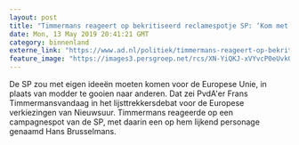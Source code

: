 ```yaml
---
layout: post
title: "Timmermans reageert op bekritiseerd reclamespotje SP: ‘Kom met eigen ideeën’"
date: Mon, 13 May 2019 20:41:21 GMT
category: binnenland
externe_link: "https://www.ad.nl/politiek/timmermans-reageert-op-bekritiseerd-reclamespotje-sp-kom-met-eigen-ideeen~ae683a23/"
feature_image: "https://images3.persgroep.net/rcs/XN-YiQKJ-xVYvcP0eUvkQ3MWhwY/diocontent/147888270/_fitwidth/400/?appId=21791a8992982cd8da851550a453bd7f&quality=0.7"
---
```


De SP zou met eigen ideeën moeten komen voor de Europese Unie, in plaats van modder te gooien naar anderen. Dat zei PvdA'er Frans Timmermansvandaag in het lijsttrekkersdebat voor de Europese verkiezingen van Nieuwsuur. Timmermans reageerde op een campagnespot van de SP, met daarin een op hem lijkend personage genaamd Hans Brusselmans.
